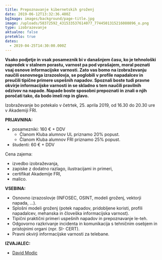 ```yaml
---
title: Prepoznavanje kibernetskih groženj
date: 2019-06-12T13:32:36.480Z
bgImage: images/background/page-title.jpg
image: /uploads/58372592_431533537614077_7744501315216080896_o.png
type: izobrazevanje
aktualno: false
preteklo: true
dates:
  - 2019-04-25T14:30:00.000Z
---
```

**Vsako podjetje in vsak posameznik bi v današnjem času, ko je tehnološki napredek v stalnem porastu, varnost pa pod vprašajem, moral poznati vsaj osnove informacijske varnosti. Zato vas bomo na izobraževanju naučili osnovnega izrazoslovja, se poglobili v profile napadalcev in preučili tipične primere uspešnih napadov. Spoznali boste tudi pravne okvirje informacijske varnosti in se skladno s tem naučili pravilnih odzivov na napade. Napade boste sposobni prepoznati in znali o njih poročati tako, da bodo imeli rep in glavo.**

Izobraževanje bo potekalo v četrtek, 25. aprila 2019, od 16.30 do 20.30 ure v Akademiji FRI.

**PRIJAVNINA:**

* posamezniki: 160 € + DDV 
  * Članom Kluba alumnov UL priznamo 20% popust.
  * Članom Kluba alumnov FRI priznamo 25% popust.
* študenti: 60 € + DDV

Cena zajema:

* izvedbo izobraževanja,
* zapiske z dodatno razlago, ilustracijami in primeri,
* certifikat Akademije FRI,
* malico.

**VSEBINA:**

* Osnovno izrazoslovje (INFOSEC, OSINT, modeli groženj, vektorji napada, ...).
* Splošni modeli groženj (potek napadov, pridobljene koristi, profili napadalcev, mehanska in človeška informacijska varnost).
* Tipični praktični primeri uspešnih napadov in prepoznavanje le-teh.
* Odgovorno razkrivanje incidenta in komunikacija s tehničnim osebjem in pristojnimi organi (npr. SI- CERT).
* Pravni okvirji informacijske varnosti za telebane.

**IZVAJALEC:**

* [David Modic](https://akademijafri.si/izvajalci/david-modic/)
